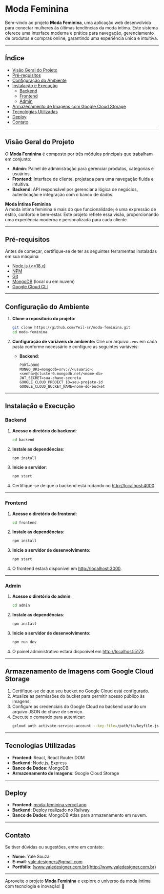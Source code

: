 # Moda Feminina

Bem-vindo ao projeto **Moda Feminina**, uma aplicação web desenvolvida para conectar mulheres às últimas tendências da moda íntima. Este sistema oferece uma interface moderna e prática para navegação, gerenciamento de produtos e compras online, garantindo uma experiência única e intuitiva.

---

## **Índice**
- [Visão Geral do Projeto](#visão-geral-do-projeto)
- [Pré-requisitos](#pré-requisitos)
- [Configuração do Ambiente](#configuração-do-ambiente)
- [Instalação e Execução](#instalação-e-execução)
  - [Backend](#backend)
  - [Frontend](#frontend)
  - [Admin](#admin)
- [Armazenamento de Imagens com Google Cloud Storage](#armazenamento-de-imagens-com-google-cloud-storage)
- [Tecnologias Utilizadas](#tecnologias-utilizadas)
- [Deploy](#deploy)
- [Contato](#contato)

---

## **Visão Geral do Projeto**
O **Moda Feminina** é composto por três módulos principais que trabalham em conjunto:
- **Admin**: Painel de administração para gerenciar produtos, categorias e usuários.
- **Frontend**: Interface de cliente, projetada para uma navegação fluida e intuitiva.
- **Backend**: API responsável por gerenciar a lógica de negócios, autenticação e integração com o banco de dados.

**Moda Íntima Feminina**  
A moda íntima feminina é mais do que funcionalidade; é uma expressão de estilo, conforto e bem-estar. Este projeto reflete essa visão, proporcionando uma experiência moderna e personalizada para cada cliente.

---

## **Pré-requisitos**
Antes de começar, certifique-se de ter as seguintes ferramentas instaladas em sua máquina:
- [Node.js (>=18.x)](https://nodejs.org/)
- [NPM](https://www.npmjs.com/)
- [Git](https://git-scm.com/)
- [MongoDB](https://www.mongodb.com/) (local ou em nuvem)
- [Google Cloud CLI](https://cloud.google.com/sdk)

---

## **Configuração do Ambiente**
1. **Clone o repositório do projeto:**
   ```bash
   git clone https://github.com/Yeil-sr/moda-feminina.git
   cd moda-feminina
   ```

2. **Configuração de variáveis de ambiente:**
   Crie um arquivo `.env` em cada pasta conforme necessário e configure as seguintes variáveis:
   - **Backend**:
     ```env
     PORT=8000
     MONGO_URI=mongodb+srv://<usuario>:<senha>@cluster0.mongodb.net/<nome-db>
     JWT_SECRET=sua-chave-secreta
     GOOGLE_CLOUD_PROJECT_ID=seu-projeto-id
     GOOGLE_CLOUD_BUCKET_NAME=nome-do-bucket
     ```

---

## **Instalação e Execução**

### **Backend**
1. **Acesse o diretório do backend**:
   ```bash
   cd backend
   ```

2. **Instale as dependências**:
   ```bash
   npm install
   ```

3. **Inicie o servidor**:
   ```bash
   npm start
   ```

4. Certifique-se de que o backend está rodando no [http://localhost:4000](http://localhost:4000).

---

### **Frontend**
1. **Acesse o diretório do frontend**:
   ```bash
   cd frontend
   ```

2. **Instale as dependências**:
   ```bash
   npm install
   ```

3. **Inicie o servidor de desenvolvimento**:
   ```bash
   npm start
   ```

4. O frontend estará disponível em [http://localhost:3000](http://localhost:3000).

---

### **Admin**
1. **Acesse o diretório do admin**:
   ```bash
   cd admin
   ```

2. **Instale as dependências**:
   ```bash
   npm install
   ```

3. **Inicie o servidor de desenvolvimento**:
   ```bash
   npm run dev
   ```

4. O painel administrativo estará disponível em [http://localhost:5173](http://localhost:5173).

---

## **Armazenamento de Imagens com Google Cloud Storage**
1. Certifique-se de que seu bucket no Google Cloud está configurado.
2. Atualize as permissões do bucket para permitir acesso público às imagens.
3. Configure as credenciais do Google Cloud no backend usando um arquivo JSON de chave de serviço.
4. Execute o comando para autenticar:
   ```bash
   gcloud auth activate-service-account --key-file=/path/to/keyfile.json
   ```

---

## **Tecnologias Utilizadas**
- **Frontend**: React, React Router DOM
- **Backend**: Node.js, Express
- **Banco de Dados**: MongoDB
- **Armazenamento de Imagens**: Google Cloud Storage

---

## **Deploy**
- **Frontend**: [moda-feminina.vercel.app](https://moda-feminina.vercel.app)
- **Backend**: Deploy realizado no Railway.
- **Banco de Dados**: MongoDB Atlas para armazenamento em nuvem.

---

## **Contato**
Se tiver dúvidas ou sugestões, entre em contato:
- **Nome**: Yale Souza  
- **E-mail**: yale.designers@gmail.com  
- **Portfólio**: [www.yaledesigner.com.br](http://www.yaledesigner.com.br)

---

Aproveite o projeto **Moda Feminina** e explore o universo da moda íntima com tecnologia e inovação! 🚀

